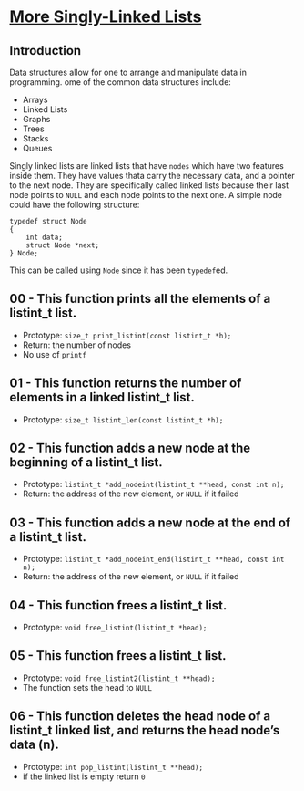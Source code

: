 # <ins> More Singly-Linked Lists</ins>

## Introduction

Data structures allow for one to arrange and manipulate data in programming. ome of the common data structures include:
- Arrays
- Linked Lists
- Graphs
- Trees
- Stacks
- Queues

Singly linked lists are linked lists that have `nodes` which have two features inside them. They have values thata carry the necessary data, and a pointer to the next node. They are specifically called linked lists because their last node points to `NULL` and each node points to the next one. A simple node could have the following structure:
```
typedef struct Node
{
	int data;
	struct Node *next;
} Node;
```
This can be called using ``` Node ``` since it has been `typedef`ed.

## 00 - This function prints all the elements of a listint_t list.
- Prototype: `size_t print_listint(const listint_t *h);`
- Return: the number of nodes
- No use of `printf`

## 01 - This function returns the number of elements in a linked listint_t list.
- Prototype: `size_t listint_len(const listint_t *h);`

## 02 - This function adds a new node at the beginning of a listint_t list.
- Prototype: `listint_t *add_nodeint(listint_t **head, const int n);`
- Return: the address of the new element, or `NULL` if it failed

## 03 - This function adds a new node at the end of a listint_t list.
- Prototype: `listint_t *add_nodeint_end(listint_t **head, const int n);`
- Return: the address of the new element, or `NULL` if it failed

## 04 - This  function frees a listint_t list.
- Prototype: `void free_listint(listint_t *head);`

## 05 - This function frees a listint_t list.
- Prototype: `void free_listint2(listint_t **head);`
- The function sets the head to `NULL`

## 06 - This function deletes the head node of a listint_t linked list, and returns the head node’s data (n).
- Prototype: `int pop_listint(listint_t **head);`
- if the linked list is empty return `0`
